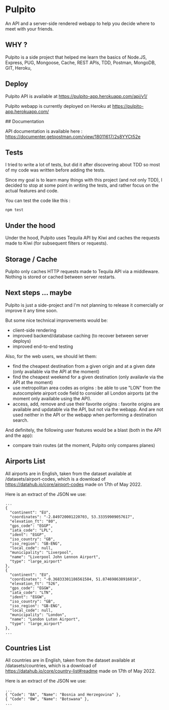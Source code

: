 # Pulpito

An API and a server-side rendered webapp to help you decide where to meet with your friends.

## WHY ?

Pulpito is a side project that helped me learn the basics of Node.JS, Express, PUG, Mongoose, Cache, REST APIs, TDD, Postman, MongoDB, GIT, Heroku,

## Deploy

Pulpito API is available at https://pulpito-app.herokuapp.com/api/v1/

Pulpito webapp is currently deployed on Heroku at https://pulpito-app.herokuapp.com/

## Documentation

API documentation is available here : https://documenter.getpostman.com/view/18011617/2s8YYCt52e

## Tests

I tried to write a lot of tests, but did it after discovering about TDD so most of my code was written before adding the tests.

Since my goal is to learn many things with this project (and not only TDD), I decided to stop at some point in writing the tests, and rather focus on the actual features and code.

You can test the code like this :

```
npm test
```

## Under the hood

Under the hood, Pulpito uses Tequila API by Kiwi and caches the requests made to Kiwi (for subsequent filters or requests).

## Storage / Cache

Pulpito only caches HTTP requests made to Tequila API via a middleware.
Nothing is stored or cached between server restarts.

## Next steps ... maybe

Pulpito is just a side-project and I'm not planning to release it comercially or improve it any time soon.

But some nice technical improvements would be:

- client-side rendering
- improved backend/database caching (to recover between server deploys)
- improved end-to-end testing

Also, for the web users, we should let them:

- find the cheapest destination from a given origin and at a given date (only available via the API at the moment)
- find the cheapest weekend for a given destination (only availavle via the API at the moment)
- use metropolitan area codes as origins : be able to use "LON" from the autocomplete airport code field to consider all London airports (at the moment only available using the API).
- access, add, remove and use their favorite origins : favorite origins are available and updatable via the API, but not via the webapp. And are not used neither in the API or the webapp when performing a destination search.

And definitely, the following user features would be a blast (both in the API and the app):

- compare train routes (at the moment, Pulpito only compares planes)

## Airports List

All airports are in English, taken from the dataset available at /datasets/airport-codes, which is a download of https://datahub.io/core/airport-codes made on 17th of May 2022.

Here is an extract of the JSON we use:

```
...
{
  "continent": "EU",
  "coordinates": "-2.849720001220703, 53.33359909057617",
  "elevation_ft": "80",
  "gps_code": "EGGP",
  "iata_code": "LPL",
  "ident": "EGGP",
  "iso_country": "GB",
  "iso_region": "GB-ENG",
  "local_code": null,
  "municipality": "Liverpool",
  "name": "Liverpool John Lennon Airport",
  "type": "large_airport"
},
{
  "continent": "EU",
  "coordinates": "-0.36833301186561584, 51.874698638916016",
  "elevation_ft": "526",
  "gps_code": "EGGW",
  "iata_code": "LTN",
  "ident": "EGGW",
  "iso_country": "GB",
  "iso_region": "GB-ENG",
  "local_code": null,
  "municipality": "London",
  "name": "London Luton Airport",
  "type": "large_airport"
},
...
```

## Countries List

All countries are in English, taken from the dataset available at /datasets/countries, which is a download of https://datahub.io/core/country-list#readme made on 17th of May 2022.

Here is an extract of the JSON we use:

```
...
{ "Code": "BA", "Name": "Bosnia and Herzegovina" },
{ "Code": "BW", "Name": "Botswana" },
...
```
